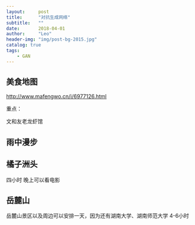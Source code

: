 ```yaml
---
layout:     post
title:      "对抗生成网络"
subtitle:   ""
date:       2018-04-01
author:     "Leo"
header-img: "img/post-bg-2015.jpg"
catalog: true
tags:
    - GAN
---
```


## 美食地图

http://www.mafengwo.cn/i/6977126.html

重点：

文和友老龙虾馆

## 雨中漫步



## 橘子洲头
四小时
晚上可以看电影

## 岳麓山
岳麓山景区以及周边可以安排一天，因为还有湖南大学、湖南师范大学
4-6小时
